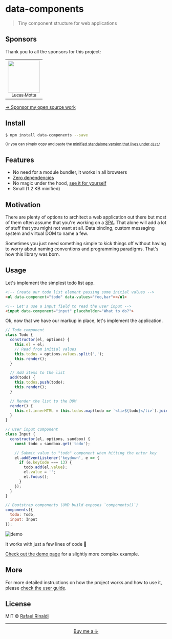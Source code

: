 [demo-url]: https://rafaelrinaldi.github.io/data-components
[dist-url]: https://raw.githubusercontent.com/rafaelrinaldi/data-components/master/dist/index.min.js
[index]: https://github.com/rafaelrinaldi/data-components/blob/master/index.js
[manifest]: https://github.com/rafaelrinaldi/data-components/blob/master/package.json
[spa]: https://en.wikipedia.org/wiki/Single-page_application
[url]: http://rinaldi.io

# data-components

> Tiny component structure for web applications

## Sponsors

Thank you to all the sponsors for this project:

<table>
  <tr>
    <td align="center">
      <a href="https://github.com/lucasmotta">
        <img src="https://avatars.githubusercontent.com/u/76673?v=3" width="100px;" alt=""/>
        <br />
        <sub>Lucas Motta</sub>
      </a>
    </td>
  </tr>
</table>

[→ Sponsor my open source work](https://github.com/sponsors/rafaelrinaldi)

## Install

```sh
$ npm install data-components --save
```

<sup>Or you can simply copy and paste the [minified standalone version that lives under `dist/`][dist-url]</sup>

## Features

* No need for a module bundler, it works in all browsers
* [Zero dependencies][manifest]
* No magic under the hood, [see it for yourself][index]
* Small (1.2 KB minified)

## Motivation

There are plenty of options to architect a web application out there but most of them often assume that you're working on a [SPA][spa]. That alone will add a lot of stuff that you might not want at all. Data binding, custom messaging system and virtual DOM to name a few.

Sometimes you just need something simple to kick things off without having to worry about naming conventions and programming paradigms. That's how this library was born.

## Usage

Let's implement the simplest todo list app.

```html
<!-- Create our todo list element passing some initial values -->
<ul data-component="todo" data-values="foo,bar"></ul>

<!-- Let's use a input field to read the user input -->
<input data-component="input" placeholder="What to do?">
```

Ok, now that we have our markup in place, let's implement the application.

```js
// Todo component
class Todo {
  constructor(el, options) {
    this.el = el;
    // Read from initial values
    this.todos = options.values.split(',');
    this.render();
  }

  // Add items to the list
  add(todo) {
    this.todos.push(todo);
    this.render();
  }

  // Render the list to the DOM
  render() {
    this.el.innerHTML = this.todos.map(todo => `<li>${todo}</li>`).join('');
  }
}

// User input component
class Input {
  constructor(el, options, sandbox) {
    const todo = sandbox.get('todo');

    // Submit value to "todo" component when hitting the enter key
    el.addEventListener('keydown', e => {
      if (e.keyCode === 13) {
        todo.add(el.value);
        el.value = '';
        el.focus();
      }
    });
  }
}

// Bootstrap components (UMD build exposes `components()`)
components({
  todo: Todo,
  input: Input
});
```

![demo](./demo.gif)

It works with just a few lines of code :tada:

[Check out the demo page][demo-url] for a slightly more complex example.

## More

For more detailed instructions on how the project works and how to use it, please [check the user guide](/GUIDE.md).

## License

MIT © [Rafael Rinaldi][url]

---

<p align="center">
  <a href="https://buymeacoff.ee/rinaldi" title="Buy me a coffee">Buy me a ☕</a>
</p>
